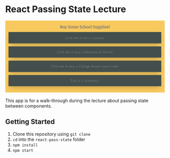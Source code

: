 # React Passing State Lecture

![School Supplies Preview](./schoolsuppliespreview.png)

This app is for a walk-through during the lecture about passing state between components.

## Getting Started

1. Clone this repository using `git clone`
2. `cd` into the `react-pass-state` folder
3. `npm install`
4. `npm start`
